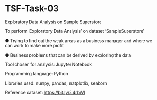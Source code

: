 # TSF-Task-03
Exploratory Data Analysis on Sample Superstore

To perform ‘Exploratory Data Analysis’ on dataset ‘SampleSuperstore’

● Trying to find out the weak areas as a business manager and where we can work to make more profit

● Business problems that can be derived by exploring the data

Tool chosen for analysis: Jupyter Notebook

Programming language: Python

Libraries used: numpy, pandas, matplotlib, seaborn

Reference dataset: https://bit.ly/3i4rbWl
